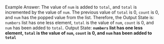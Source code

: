 Example Answer:
The value of `num` is added to `total`, and `total` is incremented by the value of `num`. The previous value of `total` is 0, `count` is 0, and `num` has the popped value from the list. Therefore, the Output State is: `numbers` list has one less element, `total` is the value of `num`, `count` is 0, and `num` has been added to `total`.
Output State: **`numbers` list has one less element, `total` is the value of `num`, `count` is 0, and `num` has been added to `total`**